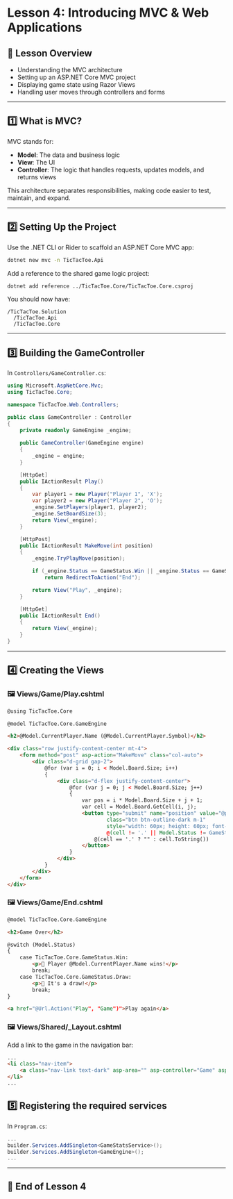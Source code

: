 # Lesson 4: Introducing MVC & Web Applications

## 📌 Lesson Overview
- Understanding the MVC architecture
- Setting up an ASP.NET Core MVC project
- Displaying game state using Razor Views
- Handling user moves through controllers and forms

---

## 1️⃣ What is MVC?

MVC stands for:
- **Model**: The data and business logic
- **View**: The UI
- **Controller**: The logic that handles requests, updates models, and returns views

This architecture separates responsibilities, making code easier to test, maintain, and expand.

---

## 2️⃣ Setting Up the Project

Use the .NET CLI or Rider to scaffold an ASP.NET Core MVC app:

```bash
dotnet new mvc -n TicTacToe.Api
```

Add a reference to the shared game logic project:

```bash
dotnet add reference ../TicTacToe.Core/TicTacToe.Core.csproj
```

You should now have:
```
/TicTacToe.Solution
  /TicTacToe.Api
  /TicTacToe.Core
```

---

## 3️⃣ Building the GameController

In `Controllers/GameController.cs`:

```csharp
using Microsoft.AspNetCore.Mvc;
using TicTacToe.Core;

namespace TicTacToe.Web.Controllers;

public class GameController : Controller
{
    private readonly GameEngine _engine;
    
    public GameController(GameEngine engine)
    {
        _engine = engine;
    }

    [HttpGet]
    public IActionResult Play()
    {
        var player1 = new Player("Player 1", 'X');
        var player2 = new Player("Player 2", 'O');
        _engine.SetPlayers(player1, player2);
        _engine.SetBoardSize(3);
        return View(_engine);
    }

    [HttpPost]
    public IActionResult MakeMove(int position)
    {
        _engine.TryPlayMove(position);

        if (_engine.Status == GameStatus.Win || _engine.Status == GameStatus.Draw)
            return RedirectToAction("End");

        return View("Play", _engine);
    }

    [HttpGet]
    public IActionResult End()
    {
        return View(_engine);
    }
}
```

---

## 4️⃣ Creating the Views

### 🖼 Views/Game/Play.cshtml

```html
@using TicTacToe.Core

@model TicTacToe.Core.GameEngine

<h2>@Model.CurrentPlayer.Name (@Model.CurrentPlayer.Symbol)</h2>

<div class="row justify-content-center mt-4">
    <form method="post" asp-action="MakeMove" class="col-auto">
        <div class="d-grid gap-2">
            @for (var i = 0; i < Model.Board.Size; i++)
            {
                <div class="d-flex justify-content-center">
                    @for (var j = 0; j < Model.Board.Size; j++)
                    {
                        var pos = i * Model.Board.Size + j + 1;
                        var cell = Model.Board.GetCell(i, j);
                        <button type="submit" name="position" value="@pos"
                                class="btn btn-outline-dark m-1"
                                style="width: 60px; height: 60px; font-size: 24px"
                                @(cell != '.' || Model.Status != GameStatus.InProgress ? "disabled" : "")>
                            @(cell == '.' ? "" : cell.ToString())
                        </button>
                    }
                </div>
            }
        </div>
    </form>
</div>
```

### 🖼 Views/Game/End.cshtml

```html
@model TicTacToe.Core.GameEngine

<h2>Game Over</h2>

@switch (Model.Status)
{
    case TicTacToe.Core.GameStatus.Win:
        <p>🎉 Player @Model.CurrentPlayer.Name wins!</p>
        break;
    case TicTacToe.Core.GameStatus.Draw:
        <p>🤝 It's a draw!</p>
        break;
}

<a href="@Url.Action("Play", "Game")">Play again</a>
```

### 🖼 Views/Shared/_Layout.cshtml

Add a link to the game in the navigation bar:

```html
...
<li class="nav-item">
    <a class="nav-link text-dark" asp-area="" asp-controller="Game" asp-action="Play">Game</a>
</li>
...
```

## 5️⃣ Registering the required services

In `Program.cs`:

```csharp
...
builder.Services.AddSingleton<GameStatsService>();
builder.Services.AddSingleton<GameEngine>();
...
```

---

## 🚀 End of Lesson 4
